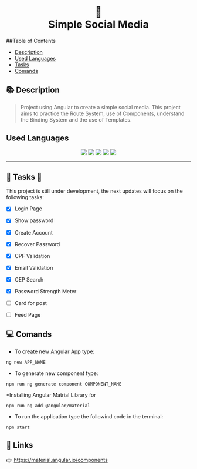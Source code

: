 <h1 align="center">
    📱<br>Simple Social Media
</h1>

##Table of Contents

  * [Description](#description)
  * [Used Languages](#used-languages)
  * [Tasks](#tasks)
  * [Comands](#comands)


<a name="description"></a>
## 📚 Description
>  Project using Angular to create a simple social media. This project aims to practice the Route System, use of Components, understand the Binding System and the use of Templates.

<a name="used-languages"></a>
## Used Languages
<p align="center">
    <img src="https://img.shields.io/badge/Angular-DD0031?style=for-the-badge&logo=angular&logoColor=white" />
    <img src="https://img.shields.io/badge/HTML5-E34F26?style=for-the-badge&logo=html5&logoColor=white" />
    <img src="https://img.shields.io/badge/CSS-239120?&style=for-the-badge&logo=css3&logoColor=white" />
    <img src="https://img.shields.io/badge/Node.js-43853D?style=for-the-badge&logo=node.js&logoColor=white" />
    <img src="https://img.shields.io/badge/TypeScript-007ACC?style=for-the-badge&logo=typescript&logoColor=white" />
</p>


---
<a name="tasks"></a>
## 🚧 Tasks 🚧
This project is still under development, the next updates will focus on the following tasks:


- [x] Login Page
- [x] Show password
- [x] Create Account
- [x] Recover Password
- [x] CPF Validation
- [x] Email Validation
- [x] CEP Search
- [x] Password Strength Meter
- [ ] Card for post
- [ ] Feed Page


<a name="comands"></a>
## 💻 Comands

* To create new Angular App type:

```
ng new APP_NAME
```



* To generate new component type:

```
npm run ng generate component COMPONENT_NAME
```



*Installing Angular Matrial Library for 
```
npm run ng add @angular/material
```



* To run the application type the followind code in the terminal: 

```
npm start
```



## 🚀 Links

👉 https://material.angular.io/components

